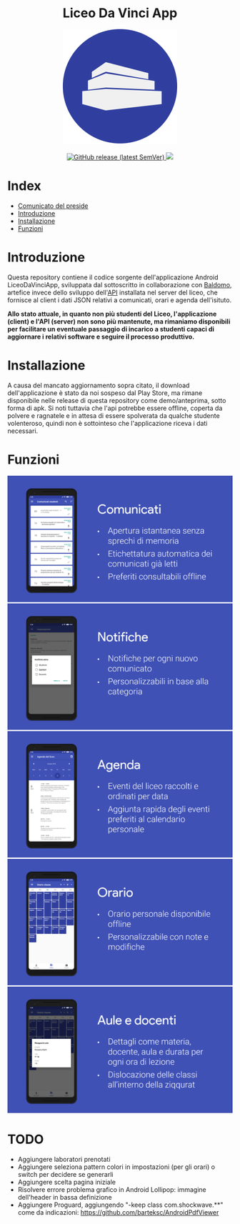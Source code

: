 
<h1 align="center">Liceo Da Vinci App</h1>
 
<div align="center">
<img widht="256" height="256" src=".github/icon.png">
</div>

<br />

<div align="center">
    <!-- Latest Release -->
    <a href="https://github.com/emanuele-cason/LiceoDaVinciApp/releases">
      <img alt="GitHub release (latest SemVer)"
      src="https://img.shields.io/badge/release-LiceoDaVinciApp--1.0.5Stable-blue">
    </a>
      <a href="#">
      <img src="https://img.shields.io/badge/-DISCONTINUED-red" />
    </a>
</div>

# Index

- [Comunicato del preside](https://github.com/emanuele-cason/LiceoDaVinciApp/blob/master/Comunicato%20Preside%20pubblicazione%20app.pdf)
- [Introduzione](#Introduzione)
- [Installazione](#Installazione)
- [Funzioni](#Funzioni)

# Introduzione

Questa repository contiene il codice sorgente dell'applicazione Android LiceoDaVinciApp, sviluppata dal sottoscritto in collaborazione con [Baldomo](https://github.com/Baldomo), artefice invece dello sviluppo dell'[API](https://github.com/Baldomo/webapi-dav) installata nel server del liceo, che fornisce al client i dati JSON relativi a comunicati, orari e agenda dell'isituto.

**Allo stato attuale, in quanto non più studenti del Liceo, l'applicazione (client) e l'API (server) non sono più mantenute, ma rimaniamo disponibili per facilitare un eventuale passaggio di incarico a studenti capaci di aggiornare i relativi software e seguire il processo produttivo.**

# Installazione

A causa del mancato aggiornamento sopra citato, il download dell'applicazione è stato da noi sospeso dal Play Store, ma rimane disponibile nelle release di questa repository come demo/anteprima, sotto forma di apk. Si noti tuttavia che l'api potrebbe essere offline, coperta da polvere e ragnatele e in attesa di essere spolverata da qualche studente volenteroso, quindi non è sottointeso che l'applicazione riceva i dati necessari.

# Funzioni

<div align="center">
 <img src=".github/Comunicati.png">
</div>
<div align="center">
 <img src=".github/Notifiche.png">
</div>
<div align="center">
 <img src=".github/Agenda.png">
</div>
<div align="center">
 <img src=".github/Orario.png">
</div>
<div align="center">
 <img src=".github/Aule.png">
</div>



# TODO

* Aggiungere laboratori prenotati
* Aggiungere seleziona pattern colori in impostazioni (per gli orari) o switch per decidere se generarli
* Aggiungere scelta pagina iniziale
* Risolvere errore problema grafico in Android Lollipop: immagine dell'header in bassa definizione
* Aggiungere Proguard, aggiungendo "-keep class com.shockwave.**" come da indicazioni: https://github.com/barteksc/AndroidPdfViewer

